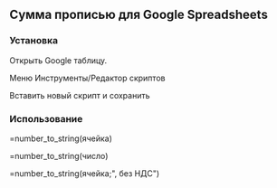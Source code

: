 
## Сумма прописью для Google Spreadsheets
### Установка
Открыть Google таблицу.

Меню Инструменты/Редактор скриптов

Вставить новый скрипт и сохранить

### Использование
=number_to_string(ячейка)

=number_to_string(число)

=number_to_string(ячейка;", без НДС")
